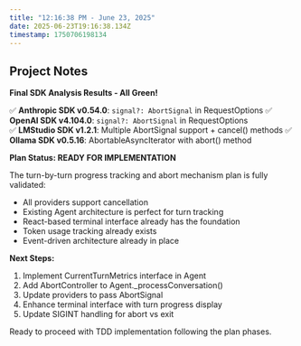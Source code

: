 ```yaml
---
title: "12:16:38 PM - June 23, 2025"
date: 2025-06-23T19:16:38.134Z
timestamp: 1750706198134
---
```


## Project Notes

**Final SDK Analysis Results - All Green!**

✅ **Anthropic SDK v0.54.0**: `signal?: AbortSignal` in RequestOptions
✅ **OpenAI SDK v4.104.0**: `signal?: AbortSignal` in RequestOptions  
✅ **LMStudio SDK v1.2.1**: Multiple AbortSignal support + cancel() methods
✅ **Ollama SDK v0.5.16**: AbortableAsyncIterator with abort() method

**Plan Status: READY FOR IMPLEMENTATION**

The turn-by-turn progress tracking and abort mechanism plan is fully validated:
- All providers support cancellation
- Existing Agent architecture is perfect for turn tracking
- React-based terminal interface already has the foundation
- Token usage tracking already exists
- Event-driven architecture already in place

**Next Steps:**
1. Implement CurrentTurnMetrics interface in Agent
2. Add AbortController to Agent._processConversation()
3. Update providers to pass AbortSignal 
4. Enhance terminal interface with turn progress display
5. Update SIGINT handling for abort vs exit

Ready to proceed with TDD implementation following the plan phases.
